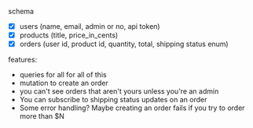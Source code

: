 schema
  - [x] users (name, email, admin or no, api token)
  - [x] products (title, price_in_cents)
  - [x] orders (user id, product id, quantity, total, shipping status enum)

features:
  - queries for all for all of this
  - mutation to create an order
  - you can't see orders that aren't yours unless you're an admin
  - You can subscribe to shipping status updates on an order
  - Some error handling? Maybe creating an order fails if you try to order more than $N
